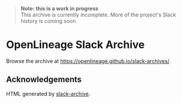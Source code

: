 > **Note: this is a work in progress** </br>
> This archive is currently incomplete. More of the project's Slack history is coming soon.

# OpenLineage Slack Archive

Browse the archive at https://openlineage.github.io/slack-archives/.

## Acknowledgements

HTML generated by [slack-archive](https://github.com/felixrieseberg/slack-archive).